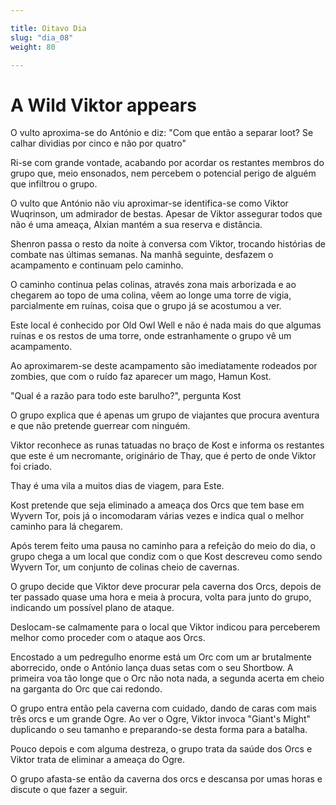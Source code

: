 ```yaml
---

title: Oitavo Dia
slug: "dia_08"
weight: 80

---
```


# A Wild Viktor appears

O vulto aproxima-se do António e diz:
"Com que então a separar loot? Se calhar dividias por cinco e não por quatro"

Ri-se com grande vontade, acabando por acordar os restantes membros do grupo que, meio ensonados, nem percebem o potencial perigo de alguém que infiltrou o grupo.

O vulto que António não viu aproximar-se identifica-se como Viktor Wuqrinson, um admirador de bestas. Apesar de Viktor assegurar todos que não é uma ameaça, Alxian mantém a sua reserva e distância.

Shenron passa o resto da noite à conversa com Viktor, trocando histórias de combate nas últimas semanas. Na manhã seguinte, desfazem o acampamento e continuam pelo caminho.

O caminho continua pelas colinas, através zona mais arborizada e ao chegarem ao topo de uma colina, vêem ao longe uma torre de vigia, parcialmente em ruínas, coisa que o grupo já se acostumou a ver.

Este local é conhecido por Old Owl Well e não é nada mais do que algumas ruínas e os restos de uma torre, onde estranhamente o grupo vê um acampamento.

Ao aproximarem-se deste acampamento são imediatamente rodeados por zombies, que com o ruído faz aparecer um mago, Hamun Kost.

"Qual é a razão para todo este barulho?", pergunta Kost

O grupo explica que é apenas um grupo de viajantes que procura aventura e que não pretende guerrear com ninguém.

Viktor reconhece as runas tatuadas no braço de Kost e informa os restantes que este é um necromante, originário de Thay, que é perto de onde Viktor foi criado.

Thay é uma vila a muitos dias de viagem, para Este.

Kost pretende que seja eliminado a ameaça dos Orcs que tem base em Wyvern Tor, pois já o incomodaram várias vezes e indica qual o melhor caminho para lá chegarem.

Após terem feito uma pausa no caminho para a refeição do meio do dia, o grupo chega a um local que condiz com o que Kost descreveu como sendo Wyvern Tor, um conjunto de colinas cheio de cavernas.

O grupo decide que Viktor deve procurar pela caverna dos Orcs, depois de ter passado quase uma hora e meia à procura, volta para junto do grupo, indicando um possível plano de ataque.

Deslocam-se calmamente para o local que Viktor indicou para perceberem melhor como proceder com o ataque aos Orcs.

Encostado a um pedregulho enorme está um Orc com um ar brutalmente aborrecido, onde o António lança duas setas com o seu Shortbow. A primeira voa tão longe que o Orc não nota nada, a segunda acerta em cheio na garganta do Orc que cai redondo.

O grupo entra então pela caverna com cuidado, dando de caras com mais três orcs e um grande Ogre. Ao ver o Ogre, Viktor invoca "Giant's Might" duplicando o seu tamanho e preparando-se desta forma para a batalha.

Pouco depois e com alguma destreza, o grupo trata da saúde dos Orcs e Viktor trata de eliminar a ameaça do Ogre.

O grupo afasta-se então da caverna dos orcs e descansa por umas horas e discute o que fazer a seguir.